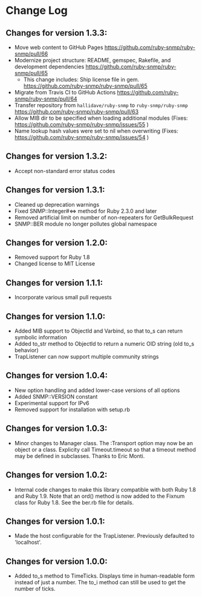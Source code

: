 # Change Log

## Changes for version 1.3.3:
* Move web content to GitHub Pages https://github.com/ruby-snmp/ruby-snmp/pull/66
* Modernize project structure: README, gemspec, Rakefile, and development dependencies https://github.com/ruby-snmp/ruby-snmp/pull/65
  * This change includes: Ship license file in gem. https://github.com/ruby-snmp/ruby-snmp/pull/65
* Migrate from Travis CI to GitHub Actions https://github.com/ruby-snmp/ruby-snmp/pull/64
* Transfer repository from `hallidave/ruby-snmp` to `ruby-snmp/ruby-snmp` https://github.com/ruby-snmp/ruby-snmp/pull/63
* Allow MIB dir to be specified when loading additional modules (Fixes: https://github.com/ruby-snmp/ruby-snmp/issues/55 )
* Name lookup hash values were set to nil when overwriting (Fixes: https://github.com/ruby-snmp/ruby-snmp/issues/54 )

## Changes for version 1.3.2:
* Accept non-standard error status codes

## Changes for version 1.3.1:
* Cleaned up deprecation warnings
* Fixed SNMP::Integer#<=> method for Ruby 2.3.0 and later
* Removed artificial limit on number of non-repeaters for GetBulkRequest
* SNMP::BER module no longer pollutes global namespace

## Changes for version 1.2.0:
* Removed support for Ruby 1.8
* Changed license to MIT License

## Changes for version 1.1.1:

* Incorporate various small pull requests

## Changes for version 1.1.0:

* Added MIB support to ObjectId and Varbind, so that to_s can return symbolic information
* Added to_str method to ObjectId to return a numeric OID string (old to_s behavior)
* TrapListener can now support multiple community strings

## Changes for version 1.0.4:

* New option handling and added lower-case versions of all options
* Added SNMP::VERSION constant
* Experimental support for IPv6
* Removed support for installation with setup.rb

## Changes for version 1.0.3:

* Minor changes to Manager class.  The :Transport option may now be an
  object or a class.  Explicity call Timeout.timeout so that a timeout
  method may be defined in subclasses.  Thanks to Eric Monti.

## Changes for version 1.0.2:

* Internal code changes to make this library compatible with both Ruby 1.8
  and Ruby 1.9.  Note that an ord() method is now added to the Fixnum class
  for Ruby 1.8.  See the ber.rb file for details.

## Changes for version 1.0.1:

* Made the host configurable for the TrapListener.  Previously defaulted
  to 'localhost'.

## Changes for version 1.0.0:

* Added to_s method to TimeTicks.  Displays time in human-readable form
  instead of just a number.  The to_i method can still be used to get the
  number of ticks.
